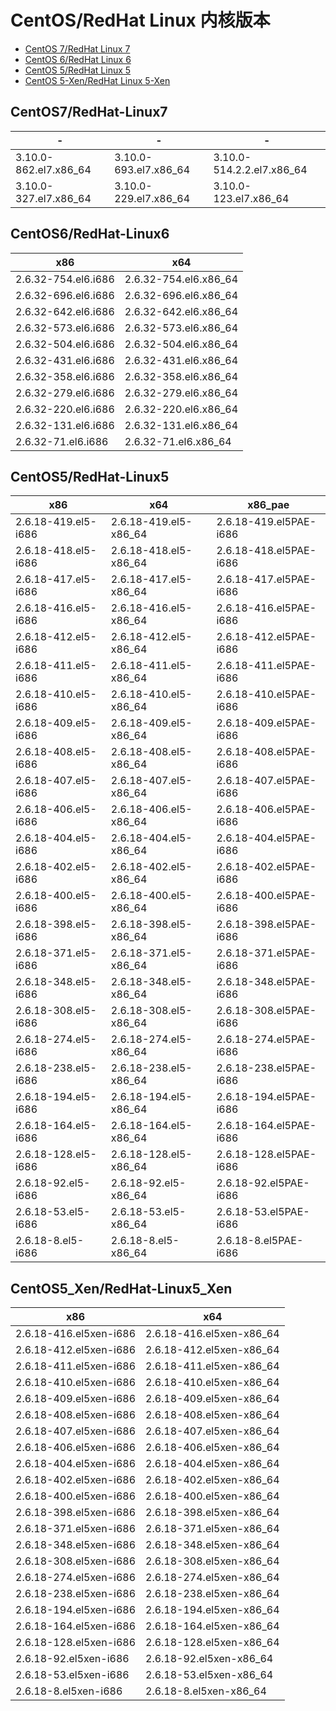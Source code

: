 # CentOS/RedHat Linux 内核版本

- [CentOS 7/RedHat Linux 7](#centos7/redhat-linux7)
- [CentOS 6/RedHat Linux 6](#centos6/redhat-linux6)
- [CentOS 5/RedHat Linux 5](#centos5/redhat-linux5)
- [CentOS 5-Xen/RedHat Linux 5-Xen](#centos5_xen/redhat-linux5_xen)

## CentOS7/RedHat-Linux7

| - | - | - |
| --- | --- | --- |
| 3.10.0-862.el7.x86_64 |3.10.0-693.el7.x86_64|3.10.0-514.2.2.el7.x86_64|
| 3.10.0-327.el7.x86\_64 | 3.10.0-229.el7.x86\_64 | 3.10.0-123.el7.x86\_64 |

## CentOS6/RedHat-Linux6

| x86 | x64 |
| --- | --- |
|2.6.32-754.el6.i686|2.6.32-754.el6.x86_64|
|2.6.32-696.el6.i686|2.6.32-696.el6.x86_64|
| 2.6.32-642.el6.i686 | 2.6.32-642.el6.x86\_64 |
| 2.6.32-573.el6.i686 | 2.6.32-573.el6.x86\_64 |
| 2.6.32-504.el6.i686 | 2.6.32-504.el6.x86\_64 |
| 2.6.32-431.el6.i686 | 2.6.32-431.el6.x86\_64 |
| 2.6.32-358.el6.i686 | 2.6.32-358.el6.x86\_64 |
| 2.6.32-279.el6.i686 | 2.6.32-279.el6.x86\_64 |
| 2.6.32-220.el6.i686 | 2.6.32-220.el6.x86\_64 |
| 2.6.32-131.el6.i686 | 2.6.32-131.el6.x86\_64 |
| 2.6.32-71.el6.i686 | 2.6.32-71.el6.x86\_64 |

## CentOS5/RedHat-Linux5

| x86 | x64 | x86\_pae |
| --- | --- | --- |
|2.6.18-419.el5-i686|2.6.18-419.el5-x86_64|2.6.18-419.el5PAE-i686|
|2.6.18-418.el5-i686|2.6.18-418.el5-x86_64|2.6.18-418.el5PAE-i686|
|2.6.18-417.el5-i686|2.6.18-417.el5-x86_64|2.6.18-417.el5PAE-i686|
|2.6.18-416.el5-i686|2.6.18-416.el5-x86_64|2.6.18-416.el5PAE-i686|
|2.6.18-412.el5-i686|2.6.18-412.el5-x86_64|2.6.18-412.el5PAE-i686|
|2.6.18-411.el5-i686|2.6.18-411.el5-x86_64|2.6.18-411.el5PAE-i686|
|2.6.18-410.el5-i686|2.6.18-410.el5-x86_64|2.6.18-410.el5PAE-i686|
|2.6.18-409.el5-i686|2.6.18-409.el5-x86_64|2.6.18-409.el5PAE-i686|
|2.6.18-408.el5-i686|2.6.18-408.el5-x86_64|2.6.18-408.el5PAE-i686|
| 2.6.18-407.el5-i686 | 2.6.18-407.el5-x86\_64 | 2.6.18-407.el5PAE-i686 |
| 2.6.18-406.el5-i686 | 2.6.18-406.el5-x86\_64 | 2.6.18-406.el5PAE-i686 |
| 2.6.18-404.el5-i686 | 2.6.18-404.el5-x86\_64 | 2.6.18-404.el5PAE-i686 |
| 2.6.18-402.el5-i686 | 2.6.18-402.el5-x86\_64 | 2.6.18-402.el5PAE-i686 |
| 2.6.18-400.el5-i686 | 2.6.18-400.el5-x86\_64 | 2.6.18-400.el5PAE-i686 |
| 2.6.18-398.el5-i686 | 2.6.18-398.el5-x86\_64 | 2.6.18-398.el5PAE-i686 |
| 2.6.18-371.el5-i686 | 2.6.18-371.el5-x86\_64 | 2.6.18-371.el5PAE-i686 |
| 2.6.18-348.el5-i686 | 2.6.18-348.el5-x86\_64 | 2.6.18-348.el5PAE-i686 |
| 2.6.18-308.el5-i686 | 2.6.18-308.el5-x86\_64 | 2.6.18-308.el5PAE-i686 |
| 2.6.18-274.el5-i686 | 2.6.18-274.el5-x86\_64 | 2.6.18-274.el5PAE-i686 |
| 2.6.18-238.el5-i686 | 2.6.18-238.el5-x86\_64 | 2.6.18-238.el5PAE-i686 |
| 2.6.18-194.el5-i686 | 2.6.18-194.el5-x86\_64 | 2.6.18-194.el5PAE-i686 |
| 2.6.18-164.el5-i686 | 2.6.18-164.el5-x86\_64 | 2.6.18-164.el5PAE-i686 |
| 2.6.18-128.el5-i686 | 2.6.18-128.el5-x86\_64 | 2.6.18-128.el5PAE-i686 |
| 2.6.18-92.el5-i686 | 2.6.18-92.el5-x86\_64 | 2.6.18-92.el5PAE-i686 |
| 2.6.18-53.el5-i686 | 2.6.18-53.el5-x86\_64 | 2.6.18-53.el5PAE-i686 |
| 2.6.18-8.el5-i686 | 2.6.18-8.el5-x86\_64 | 2.6.18-8.el5PAE-i686 |

## CentOS5_Xen/RedHat-Linux5_Xen

| x86 | x64 |
| --- | --- |
| 2.6.18-416.el5xen-i686 | 2.6.18-416.el5xen-x86\_64 |
| 2.6.18-412.el5xen-i686 | 2.6.18-412.el5xen-x86\_64 |
| 2.6.18-411.el5xen-i686 | 2.6.18-411.el5xen-x86\_64 |
| 2.6.18-410.el5xen-i686 | 2.6.18-410.el5xen-x86\_64 |
| 2.6.18-409.el5xen-i686 | 2.6.18-409.el5xen-x86\_64 |
| 2.6.18-408.el5xen-i686 | 2.6.18-408.el5xen-x86\_64 |
| 2.6.18-407.el5xen-i686 | 2.6.18-407.el5xen-x86\_64 |
| 2.6.18-406.el5xen-i686 | 2.6.18-406.el5xen-x86\_64 |
| 2.6.18-404.el5xen-i686 | 2.6.18-404.el5xen-x86\_64 |
| 2.6.18-402.el5xen-i686 | 2.6.18-402.el5xen-x86\_64 |
| 2.6.18-400.el5xen-i686 | 2.6.18-400.el5xen-x86\_64 |
| 2.6.18-398.el5xen-i686 | 2.6.18-398.el5xen-x86\_64 |
| 2.6.18-371.el5xen-i686 | 2.6.18-371.el5xen-x86\_64 |
| 2.6.18-348.el5xen-i686 | 2.6.18-348.el5xen-x86\_64 |
| 2.6.18-308.el5xen-i686 | 2.6.18-308.el5xen-x86\_64 |
| 2.6.18-274.el5xen-i686 | 2.6.18-274.el5xen-x86\_64 |
| 2.6.18-238.el5xen-i686 | 2.6.18-238.el5xen-x86\_64 |
| 2.6.18-194.el5xen-i686 | 2.6.18-194.el5xen-x86\_64 |
| 2.6.18-164.el5xen-i686 | 2.6.18-164.el5xen-x86\_64 |
| 2.6.18-128.el5xen-i686 | 2.6.18-128.el5xen-x86\_64 |
| 2.6.18-92.el5xen-i686 | 2.6.18-92.el5xen-x86\_64 |
| 2.6.18-53.el5xen-i686 | 2.6.18-53.el5xen-x86\_64 |
| 2.6.18-8.el5xen-i686 | 2.6.18-8.el5xen-x86\_64 |

